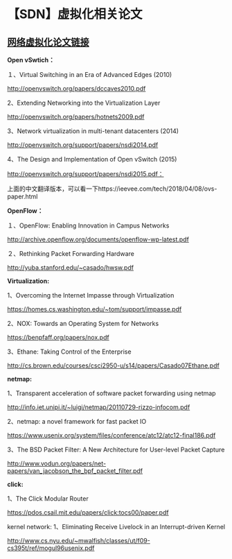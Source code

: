 # 【SDN】虚拟化相关论文

## [网络虚拟化论文链接](https://www.cnblogs.com/YaoDD/p/7001581.html)

**Open vSwtich：**

１、Virtual Switching in an Era of Advanced Edges (2010)

http://openvswitch.org/papers/dccaves2010.pdf

 

2、Extending Networking into the Virtualization Layer

http://openvswitch.org/papers/hotnets2009.pdf

 

3、Network virtualization in multi-tenant datacenters (2014)

http://openvswitch.org/support/papers/nsdi2014.pdf

 

4、The Design and Implementation of Open vSwitch (2015)

http://openvswitch.org/support/papers/nsdi2015.pdf：

上面的中文翻译版本，可以看一下https://ieevee.com/tech/2018/04/08/ovs-paper.html





 

**OpenFlow：**

１、OpenFlow: Enabling Innovation in Campus Networks

http://archive.openflow.org/documents/openflow-wp-latest.pdf

 

２、Rethinking Packet Forwarding Hardware

http://yuba.stanford.edu/~casado/hwsw.pdf

 

**Virtualization:**

1、Overcoming the Internet Impasse through Virtualization

https://homes.cs.washington.edu/~tom/support/impasse.pdf

 

2、NOX: Towards an Operating System for Networks

https://benpfaff.org/papers/nox.pdf

 

3、Ethane: Taking Control of the Enterprise

http://cs.brown.edu/courses/csci2950-u/s14/papers/Casado07Ethane.pdf

 

**netmap:**

1、Transparent acceleration of software packet forwarding using netmap

http://info.iet.unipi.it/~luigi/netmap/20110729-rizzo-infocom.pdf

 

2、netmap: a novel framework for fast packet IO

https://www.usenix.org/system/files/conference/atc12/atc12-final186.pdf

 

3、The BSD Packet Filter: A New Architecture for User-level Packet Capture

http://www.vodun.org/papers/net-papers/van_jacobson_the_bpf_packet_filter.pdf

 

**click:**

1、The Click Modular Router

https://pdos.csail.mit.edu/papers/click:tocs00/paper.pdf

 

kernel network:
1、Eliminating Receive Livelock in an Interrupt-driven Kernel

http://www.cs.nyu.edu/~mwalfish/classes/ut/f09-cs395t/ref/mogul96usenix.pdf